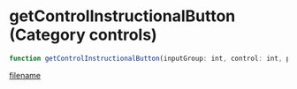 # getControlInstructionalButton (Category controls)

```js
function getControlInstructionalButton(inputGroup: int, control: int, p2: number): string
```

[filename](getControlInstructionalButton_m.md ':include')